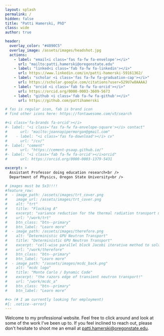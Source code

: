 ```yaml
---
layout: splash
permalink: /
hidden: false
title: "Patti Hamerski, PhD"
class: wide
author: true

header:
  overlay_color: "#4090C5"
  overlay_image: /assets/images/headshot.jpg 
  actions:
    - label: "email<i class='fas fa-fw fa-envelope'></i>"
      url: "mailto:patti.hamerski@oregonstate.edu"
    - label: "linked<i class='fab fa-fw fa-linkedin'></i>"
      url: https://www.linkedin.com/in/patti-hamerski-59161362/
    - label: "scholar <i class='fas fa-fw fa-graduation-cap'></i>"
      url: https://scholar.google.com/citations?user=529U7w8AAAAJ 
    - label: "orcid <i class='fab fa-fw fa-orcid'></i>"
      url: https://orcid.org/0000-0003-3609-5673
    - label: "github <i class='fab fa-fw fa-github'></i>"
      url: https://github.com/pattihamerski

# fas is regular icon, fab is brand icon
# find other icons here: https://fontawesome.com/v5/search

#<i class='fa-brands fa-orcid'></i>
#- label: "<i class='fas fa-fw fa-envelope-square'></i> contact"
#      url: "mailto:joannapipermorgan@gmail.com"
#    - label: "<i class='fas fa-download'></i> cv"
#      url: "/cv/"
#- label: "cement"
#      url: "https://cement-psaap.github.io/"
#- label: "<i class='fab fa-fw fa-orcid'></i>orcid"
#      url: https://orcid.org/0000-0003-1379-5431

excerpt: >
  Assistant Professor doing education research<br />
  Department of Physics, Oregon State University<br />

# images must be 5x3!!!!
#feature_row:
#  - image_path: /assets/images/trt_cover.png
#    image_url: /assets/images/trt_cover.png
#    alt: "trt"
#    title: "Flocking A"
#    excerpt: "variance reduction for the thermal radiation transport monte carlo"
#    url: "/work/trt"
#    btn_class: "btn--primary"
#    btn_label: "Learn more"
#  - image_path: /assets/images/therefore.png
#    alt: "Deterministic GPU Neutron Transport"
#    title: "Deterministic GPU Neutron Transport"
#    excerpt: "cell-wise parallel block Jacobi iterative method to solve the NTE"
#    url: "/work/therefore"
#    btn_class: "btn--primary"
#    btn_label: "Learn more"
#  - image_path: "/assets/images/mcdc_back.png"
#    alt: "mcdc logo"
#    title: "Monte Carlo / Dynamic Code"
#    excerpt: "the razors edge of transient neutron transport!"
#    url: "/work/mcdc_a"
#    btn_class: "btn--primary"
#    btn_label: "Learn more"

#<> (# I am currently looking for employment)
#{: .notice--error}
---
```


Welcome to my professional website. Feel free to click around and look at some of the work I've been up to. If you feel inclined to reach out, please don't hesitate to shoot me an email at [patti.hamerski@oregonstate.edu](mailto:patti.hamerski@oregonstate.edu).
